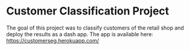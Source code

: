 # __Customer Classification Project__

The goal of this project was to classify customers of the retail shop and deploy the results as a dash app.
The app is available here: https://customerseg.herokuapp.com/
